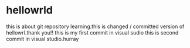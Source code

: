 # hellowrld
this is about git repository learning.this is changed / committed version of hellowrl.thank you!!
this is my first commit in  visual sudio
this is second commit in visual studio.hurray